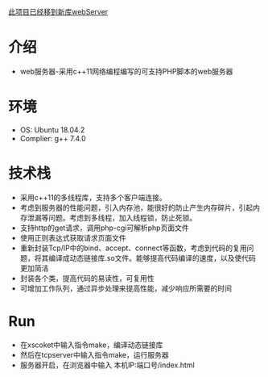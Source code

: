 [此项目已经移到新库webServer](https://github.com/liqi2695/webServer/tree/master)
# 介绍
* web服务器-采用c++11网络编程编写的可支持PHP脚本的web服务器

# 环境
* OS: Ubuntu 18.04.2
* Complier: g++ 7.4.0

# 技术栈
* 采用c++11的多线程库，支持多个客户端连接。
* 考虑到服务器的性能问题，引入内存池，能很好的防止产生内存碎片，引起内存泄漏等问题。考虑到多线程，加入线程锁，防止死锁。
* 支持http的get请求，调用php-cgi可解析php页面文件
* 使用正则表达式获取请求页面文件
* 重新封装Tcp/IP中的bind、accept、connect等函数，考虑到代码的复用问题，将其编译成动态链接库.so文件。能够提高代码编译的速度，以及使代码更加简洁
* 封装各个类，提高代码的易读性，可复用性
* 可增加工作队列，通过异步处理来提高性能，减少响应所需要的时间




# Run
* 在xscoket中输入指令make，编译动态链接库
* 然后在tcpserver中输入指令make，运行服务器
* 服务器开启，在浏览器中输入  本机IP:端口号/index.html   

